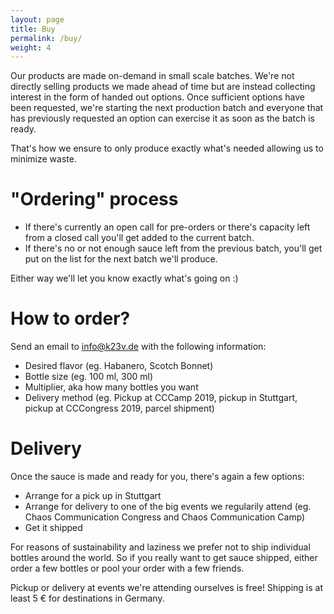 ```yaml
---
layout: page
title: Buy
permalink: /buy/
weight: 4
---
```


Our products are made on-demand in small scale batches.
We're not directly selling products we made ahead of time but are instead collecting interest in the form of handed out options.
Once sufficient options have been requested, we're starting the next production batch and everyone that has previously requested an option can exercise it as soon as the batch is ready.

That's how we ensure to only produce exactly what's needed allowing us to minimize waste.

# "Ordering" process

* If there's currently an open call for pre-orders or there's capacity left from a closed call you'll get added to the current batch.
* If there's no or not enough sauce left from the previous batch, you'll get put on the list for the next batch we'll produce.

Either way we'll let you know exactly what's going on :)

# How to order?
Send an email to [info@k23v.de](mailto:info@k23v.de) with the following information:

* Desired flavor (eg. Habanero, Scotch Bonnet)
* Bottle size (eg. 100 ml, 300 ml)
* Multiplier, aka how many bottles you want
* Delivery method (eg. Pickup at CCCamp 2019, pickup in Stuttgart, pickup at CCCongress 2019, parcel shipment)

# Delivery

Once the sauce is made and ready for you, there's again a few options:

* Arrange for a pick up in Stuttgart
* Arrange for delivery to one of the big events we regularily attend (eg. Chaos Communication Congress and Chaos Communication Camp)
* Get it shipped

For reasons of sustainability and laziness we prefer not to ship individual bottles around the world.
So if you really want to get sauce shipped, either order a few bottles or pool your order with a few friends.

Pickup or delivery at events we're attending ourselves is free!
Shipping is at least 5 € for destinations in Germany.
